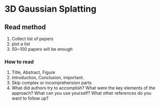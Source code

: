 # 3D Gaussian Splatting

## Read method
1. Collect list of pepers
2. plot a list 
3. 50~100 papers will be enough

### How to read
1. Title, Abstract, Figure
2. Introduction, Conclusion, important.
3. Skip complex or incomprehension parts
4. What did authors try to accomplish?  What were the key elements of the approach?  What can you use yourself? What other references do you want to follow up?